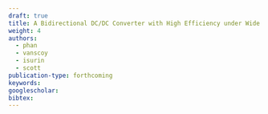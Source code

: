 ```yaml
---
draft: true
title: A Bidirectional DC/DC Converter with High Efficiency under Wide Voltage Conversion Range
weight: 4
authors:
  - phan
  - vanscoy
  - isurin
  - scott
publication-type: forthcoming
keywords:
googlescholar: 
bibtex: 
---
```

